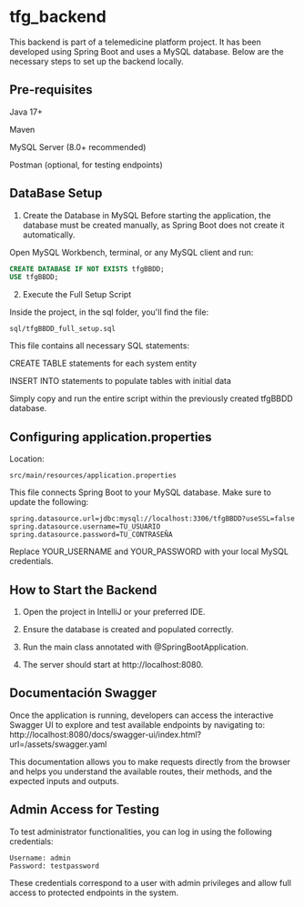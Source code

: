 # tfg_backend

This backend is part of a telemedicine platform project. It has been developed using Spring Boot and uses a MySQL database. Below are the necessary steps to set up the backend locally.

## Pre-requisites
Java 17+

Maven

MySQL Server (8.0+ recommended)

Postman (optional, for testing endpoints)

## DataBase Setup

1. Create the Database in MySQL
   Before starting the application, the database must be created manually, as Spring Boot does not create it automatically.

Open MySQL Workbench, terminal, or any MySQL client and run:

```sql
CREATE DATABASE IF NOT EXISTS tfgBBDD;
USE tfgBBDD;
```

2. Execute the Full Setup Script

Inside the project, in the sql folder, you'll find the file:
```plaintext
sql/tfgBBDD_full_setup.sql
```
This file contains all necessary SQL statements:

CREATE TABLE statements for each system entity

INSERT INTO statements to populate tables with initial data

Simply copy and run the entire script within the previously created tfgBBDD database.

## Configuring application.properties

Location:
```plaintext
src/main/resources/application.properties
```
This file connects Spring Boot to your MySQL database. Make sure to update the following:
```properties
spring.datasource.url=jdbc:mysql://localhost:3306/tfgBBDD?useSSL=false
spring.datasource.username=TU_USUARIO
spring.datasource.password=TU_CONTRASEÑA
```
Replace YOUR_USERNAME and YOUR_PASSWORD with your local MySQL credentials.

## How to Start the Backend
1. Open the project in IntelliJ or your preferred IDE.

2. Ensure the database is created and populated correctly.

3. Run the main class annotated with @SpringBootApplication.

4. The server should start at http://localhost:8080.

## Documentación Swagger

Once the application is running, developers can access the interactive Swagger UI to explore and test available endpoints by navigating to:
http://localhost:8080/docs/swagger-ui/index.html?url=/assets/swagger.yaml

This documentation allows you to make requests directly from the browser and helps you understand the available routes, their methods, and the expected inputs and outputs.

## Admin Access for Testing
To test administrator functionalities, you can log in using the following credentials:

```plaintext
Username: admin
Password: testpassword
```
These credentials correspond to a user with admin privileges and allow full access to protected endpoints in the system.

